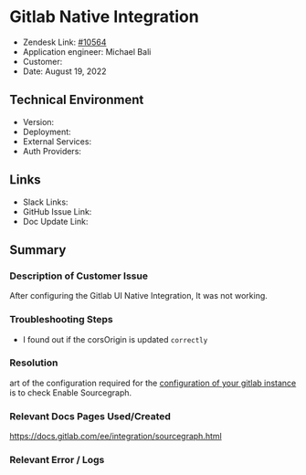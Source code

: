 
# Gitlab Native Integration <!-- Ticket Title  Hint: include keywords to make it searchable -->

- Zendesk Link: [#10564](https://sourcegraph.zendesk.com/agent/tickets/10564)
- Application engineer: Michael Bali
- Customer: <!-- Redact if this contains personally identifying information -->
- Date: August 19, 2022

<!-- Data populated from integration, speak to Ben Gordon or Michael Bali if not working -->
<!-- During Internal team trial, fill missing data manually (we are waiting for all data to sync) -->

## Technical Environment
- Version: ​
- Deployment:
- External Services:
- Auth Providers:


## Links
<!-- Data for application engineer manual entry -->
- Slack Links:
- GitHub Issue Link:
- Doc Update Link:

## Summary
### Description of Customer Issue
After configuring the Gitlab UI Native Integration, It was not working.

### Troubleshooting Steps
- I found out if the corsOrigin is updated `correctly`


### Resolution
art of the configuration required for the [configuration of your gitlab instance](https://docs.gitlab.com/ee/integration/sourcegraph.html) is to check Enable Sourcegraph.

### Relevant Docs Pages Used/Created
https://docs.gitlab.com/ee/integration/sourcegraph.html
### Relevant Error / Logs
<!-- Please redact keys, tokens, and personal identifying information -->


<!-- Once complete, upload a copy to https://github.com/sourcegraph/support-tools-internal/tree/main/resolved-tickets as a .md file -->
<!-- Name the file 10564.md -->
